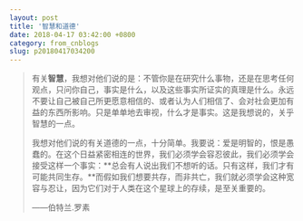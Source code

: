 ```yaml
---
layout: post
title: '智慧和道德'
date: 2018-04-17 03:42:00 +0800
category: from_cnblogs
slug: p20180417034200
---
```

> 有关**智慧**，我想对他们说的是：不管你是在研究什么事物，还是在思考任何观点，只问你自己，事实是什么，以及这些事实所证实的真理是什么。永远不要让自己被自己所更愿意相信的、或者认为人们相信了、会对社会更加有益的东西所影响。只是单单地去审视，什么才是事实。这是我想说的，关乎智慧的一点。
>
>我想对他们说的有关道德的一点，十分简单。我要说：爱是明智的，恨是愚蠢的。在这个日益紧密相连的世界，我们必须学会容忍彼此，我们必须学会接受这样一个事实：**总会有人说出我们不想听的话。只有这样，我们才有可能共同生存。**而假如我们想要共存，而非共亡，我们就必须学会这种宽容与忍让，因为它们对于人类在这个星球上的存续，是至关重要的。
>
>——伯特兰.罗素